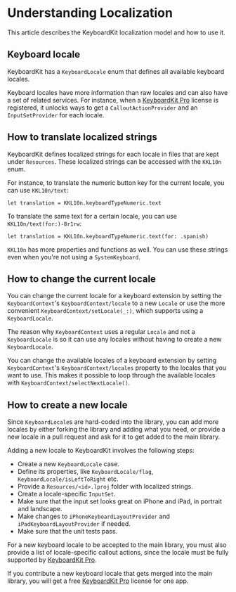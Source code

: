 # Understanding Localization

This article describes the KeyboardKit localization model and how to use it. 



## Keyboard locale

KeyboardKit has a ``KeyboardLocale`` enum that defines all available keyboard locales.

Keyboard locales have more information than raw locales and can also have a set of related services. For instance, when a [KeyboardKit Pro][Pro] license is registered, it unlocks ways to get a ``CalloutActionProvider`` and an ``InputSetProvider`` for each locale.



## How to translate localized strings

KeyboardKit defines localized strings for each locale in files that are kept under `Resources`. These localized strings can be accessed with the ``KKL10n`` enum.

For instance, to translate the numeric button key for the current locale, you can use ``KKL10n/text``:

```
let translation = KKL10n.keyboardTypeNumeric.text
```

To translate the same text for a certain locale, you can use ``KKL10n/text(for:)-8r1rw``:

```
let translation = KKL10n.keyboardTypeNumeric.text(for: .spanish)
```

``KKL10n`` has more properties and functions as well. You can use these strings even when you're not using a ``SystemKeyboard``. 



## How to change the current locale 

You can change the current locale for a keyboard extension by setting the ``KeyboardContext``'s ``KeyboardContext/locale`` to a new `Locale` or use the more convenient ``KeyboardContext/setLocale(_:)``, which supports using a ``KeyboardLocale``.

The reason why ``KeyboardContext`` uses a regular `Locale` and not a ``KeyboardLocale`` is so it can use any locales without having to create a new ``KeyboardLocale``.

You can change the available locales of a keyboard extension by setting ``KeyboardContext``'s ``KeyboardContext/locales`` property to the locales that you want to use. This makes it possible to loop through the available locales with ``KeyboardContext/selectNextLocale()``.



## How to create a new locale

Since ``KeyboardLocale``s are hard-coded into the library, you can add more locales by either forking the library and adding what you need, or provide a new locale in a pull request and ask for it to get added to the main library.

Adding a new locale to KeyboardKit involves the following steps:

* Create a new ``KeyboardLocale`` case.
* Define its properties, like ``KeyboardLocale/flag``, ``KeyboardLocale/isLeftToRight`` etc.
* Provide a `Resources/<id>.lproj` folder with localized strings.
* Create a locale-specific ``InputSet``.
* Make sure that the input set looks great on iPhone and iPad, in portrait and landscape.
* Make changes to ``iPhoneKeyboardLayoutProvider`` and ``iPadKeyboardLayoutProvider`` if needed.
* Make sure that the unit tests pass.

For a new keyboard locale to be accepted to the main library, you must also provide a list of locale-specific callout actions, since the locale must be fully supported by [KeyboardKit Pro][Pro].

If you contribute a new keyboard locale that gets merged into the main library, you will get a free [KeyboardKit Pro][Pro] license for one app.   



[Pro]: https://github.com/KeyboardKit/KeyboardKitPro
